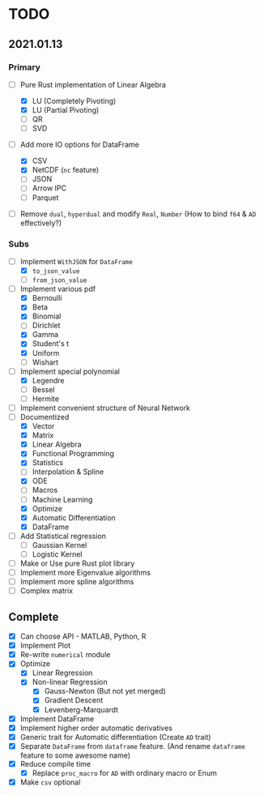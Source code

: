 # TODO

## 2021.01.13

### Primary

- [ ] Pure Rust implementation of Linear Algebra
    - [x] LU (Completely Pivoting)
    - [x] LU (Partial Pivoting)
    - [ ] QR
    - [ ] SVD
- [ ] Add more IO options for DataFrame
    - [x] CSV
    - [x] NetCDF (`nc` feature)
    - [ ] JSON
    - [ ] Arrow IPC
    - [ ] Parquet
- [ ] Remove `dual`, `hyperdual` and modify `Real`, `Number` (How to bind `f64` & `AD` effectively?)


### Subs

- [ ] Implement `WithJSON` for `DataFrame`
    - [x] `to_json_value`
    - [ ] `from_json_value`
- [ ] Implement various pdf
    - [x] Bernoulli
    - [x] Beta
    - [x] Binomial
    - [ ] Dirichlet
    - [x] Gamma
    - [x] Student's t
    - [x] Uniform
    - [ ] Wishart
- [ ] Implement special polynomial
    - [x] Legendre
    - [ ] Bessel
    - [ ] Hermite
- [ ] Implement convenient structure of Neural Network
- [ ] Documentized
    - [x] Vector
    - [x] Matrix
    - [x] Linear Algebra
    - [x] Functional Programming
    - [x] Statistics
    - [ ] Interpolation & Spline
    - [x] ODE
    - [ ] Macros
    - [ ] Machine Learning
    - [x] Optimize
    - [x] Automatic Differentiation
    - [x] DataFrame
- [ ] Add Statistical regression
    - [ ] Gaussian Kernel
    - [ ] Logistic Kernel
- [ ] Make or Use pure Rust plot library
- [ ] Implement more Eigenvalue algorithms
- [ ] Implement more spline algorithms
- [ ] Complex matrix

## Complete

- [x] Can choose API - MATLAB, Python, R
- [x] Implement Plot
- [x] Re-write `numerical` module
- [x] Optimize
    - [x] Linear Regression
    - [x] Non-linear Regression
        - [x] Gauss-Newton (But not yet merged)
        - [x] Gradient Descent
        - [x] Levenberg-Marquardt
- [x] Implement DataFrame
- [x] Implement higher order automatic derivatives
- [x] Generic trait for Automatic differentiation (Create `AD` trait)
- [x] Separate `DataFrame` from `dataframe` feature. (And rename `dataframe` feature to some awesome name)
- [x] Reduce compile time
  - [x] Replace `proc_macro` for `AD` with ordinary macro or Enum
- [x] Make `csv` optional